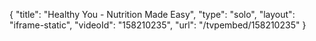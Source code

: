 {
    "title": "Healthy You - Nutrition Made Easy",
    "type": "solo",
    "layout": "iframe-static",
    "videoId": "158210235",
    "url": "\/tvpembed\/158210235"
}